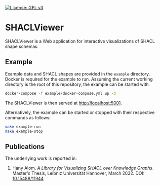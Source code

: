[![License: GPL v3](https://img.shields.io/badge/License-GPLv3-blue.svg)](LICENSE)

# SHACLViewer

SHACLViewer is a Web application for interactive visualizations of SHACL shape schemas.

## Example
Example data and SHACL shapes are provided in the `example` directory.
Docker is required for the example to run.
Assuming the current working directory is the root of this repository, the example can be started with

```bash
docker-compose -f example/docker-compose.yml up -d
```

The SHACLViewer is then served at [http://localhost:5001](http://localhost:5001).

Alternatively, the example can be started or stopped with their respective commands as follows:

```bash
make example-run
make example-stop
```

## Publications
The underlying work is reported in:

1. Hany Alom. _A Library for Visualizing SHACL over Knowledge Graphs_. Master's Thesis, Leibniz Universität Hannover, March 2022. DOI: [10.15488/11944](https://doi.org/10.15488/11944)
